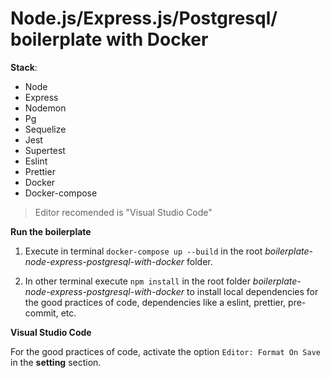 # Node.js/Express.js/Postgresql/ boilerplate with Docker

**Stack**:

- Node
- Express
- Nodemon
- Pg
- Sequelize
- Jest
- Supertest
- Eslint
- Prettier
- Docker
- Docker-compose

> Editor recomended is "Visual Studio Code"

**Run the boilerplate**

1. Execute in terminal `docker-compose up --build` in the root _boilerplate-node-express-postgresql-with-docker_ folder.

2. In other terminal execute `npm install` in the root folder _boilerplate-node-express-postgresql-with-docker_ to install local dependencies for the good practices of code, dependencies like a eslint, prettier, pre-commit, etc.

**Visual Studio Code**

For the good practices of code, activate the option `Editor: Format On Save` in the **setting** section.
